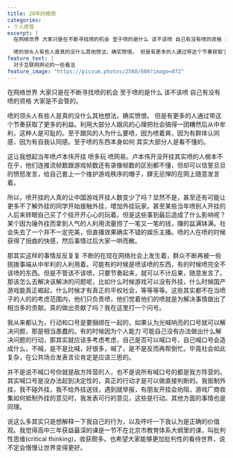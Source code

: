 ```yaml
---
title: 20年的瞎想
categories:
- 个人感悟
excerpt: |
  在网络世界 大家只是在不断寻找喷的机会 至于喷的是什么 该不该喷 自己有没有喷的资格 大家是不会管的。

  喷的领头人有些人是真的没什么其他想法，确实愤恨。 但是有更多的人通过带这个节奏获取了更多的利益。利用大部分人跟风的心理把社会搞得一团糟然后从中牟利，这种人是可耻的。至于跟风的人为什么要喷，因为喷着爽，因为有群体认同感，因为有自我认同感。至于喷的东西本身如何 其实大部分人是看不懂的...
feature_text: |
  对于互联网舆论的一些看法
feature_image: "https://picsum.photos/2560/600?image=872"
---
```


在网络世界 大家只是在不断寻找喷的机会 至于喷的是什么 该不该喷 自己有没有喷的资格 大家是不会管的。

喷的领头人有些人是真的没什么其他想法，确实愤恨。 但是有更多的人通过带这个节奏获取了更多的利益。利用大部分人跟风的心理把社会搞得一团糟然后从中牟利，这种人是可耻的。至于跟风的人为什么要喷，因为喷着爽，因为有群体认同感，因为有自我认同感。至于喷的东西本身如何 其实大部分人是看不懂的。

这让我想起当年喷卢本伟开挂 喷多玩 喷网易。卢本伟开没开挂其实喷的人根本不在乎，他们连推流帧数跟游戏帧数还有录像帧数的区别都不懂，但却可以信誓旦旦的愤怒发言，给自己套上一个维护游戏秩序的帽子，肆无忌惮的在网上随意发言着。

所以，喷开挂的人真的让中国游戏开挂人数变少了吗？显然不是，甚至还有可能让更多不了解外挂的同学开始接触外挂，增加外挂玩家。甚至某些当年喷别人开挂的人后来转眼自己买了个挂开开心心的玩着。但是这些事到最后造成了什么影响呢？某个因为锤外挂而拿到人气的人利用流量捞了一笔又一笔的钱，赚的盆满钵满。社会失去了一个并不一定完美，但直播效果确实不错的娱乐主播。喷的人在喷的时候获得了扭曲的快感，然后事情过后大家一哄而散。

那其实这样的事情反反复复 不断的在现在网络社会上发生着，群众不断再被一些挑拨事端从中牟利的人利用着。可能有的时候是喷该喷的东西，有的时候喷完全不该喷的东西。但是不管该不该喷，只要节奏起来，就可以不计后果，随意发言了。那该怎么去解决该解决的问题呢，比如什么时候游戏可以没有外挂，什么时候国产游戏能真正崛起，什么时候才有真正的平权社会，等等等等。这些其实都不在当喷子的人的的考虑范围内，他们只负责喷，他们觉着他们的喷就是为解决事情做出了相当多的贡献。真的做出贡献了吗？我在这里打一个问号。

我从来都认为，行动和口号是要捆绑在一起的，如果认为光喊响亮的口号就可以解决问题，那是相当愚蠢的。有的时候因为个人能力 可能自己没有办法做出什么解决问题的行动，那其实就应该多考虑考虑，自己是否可以喊口号，自己喊口号会造成什么，不喊，是不是比喊，好很多，喊了，是不是反而再帮倒忙。毕竟社会如此复杂，在公共场合发表言论肯定是应该三思的。

并不是说不喊口号你就是敌方阵营的人，也不是说所有喊口号的都是我方阵营的。其实喊口号是没办法起到决定性的，真正的行动才是可以做直接判断的。我抵制外挂，我不碰外挂，我不给外挂送钱，遇到就举报，有朋友开挂会劝阻，游戏厂商收集如何抵制外挂的意见时，我发表可行的意见，这些是行动。其他方面的事情也是同理。

说这么多其实只是想解释一下我自己的行为，以及呼吁一下我认为是正确的价值观。我觉得高中三年获益最深的课是一节不在北京市教育体系大纲里的课，叫批判性思维(critical thinking)，收获颇多。也希望大家能够更加批判性的看待世界，说不定会慢慢让世界变得更好。
